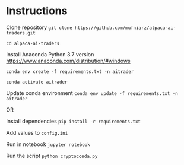 # Instructions

Clone repository
`git clone https://github.com/mufniarz/alpaca-ai-traders.git`

`cd alpaca-ai-traders`

Install Anaconda Python 3.7 version
https://www.anaconda.com/distribution/#windows

`conda env create -f requirements.txt -n aitrader`

`conda activate aitrader`

Update conda environment
`conda env update -f requirements.txt -n aitrader`

OR

Install dependencies
`pip install -r requirements.txt`

Add values to `config.ini`

Run in notebook
`jupyter notebook`


Run the script
`python cryptoconda.py`   
